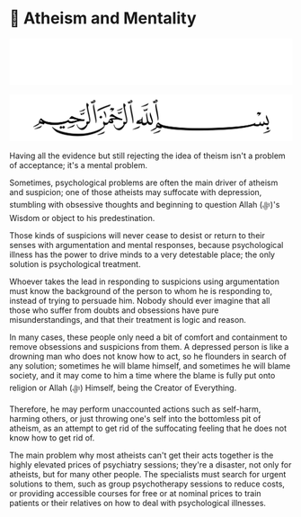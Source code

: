 # 🧠 Atheism and Mentality
<div class="dark-mode">

![BismillahDark](./Files/SVG/BismillahDark.svg 'In the name of Allah (ﷻ), Most Gracious, Most Merciful. :no-zoom')

</div>
<div class="light-mode">

![BismillahLight](./Files/SVG/BismillahLight.svg 'In the name of Allah (ﷻ), Most Gracious, Most Merciful. :no-zoom')

</div>

Having all the evidence but still rejecting the idea of theism isn't a problem of acceptance; it's a mental problem.

Sometimes, psychological problems are often the main driver of atheism and suspicion; one of those atheists may suffocate with depression, stumbling with obsessive thoughts and beginning to question Allah (ﷻ)'s Wisdom or object to his predestination.

Those kinds of suspicions will never cease to desist or return to their senses with argumentation and mental responses, because psychological illness has the power to drive minds to a very detestable place; the only solution is psychological treatment.

Whoever takes the lead in responding to suspicions using argumentation must know the background of the person to whom he is responding to, instead of trying to persuade him. Nobody should ever imagine that all those who suffer from doubts and obsessions have pure misunderstandings, and that their treatment is logic and reason.

In many cases, these people only need a bit of comfort and containment to remove obsessions and suspicions from them. A depressed person is like a drowning man who does not know how to act, so he flounders in search of any solution; sometimes he will blame himself, and sometimes he will blame society, and it may come to him a time where the blame is fully put onto religion or Allah (ﷻ) Himself, being the Creator of Everything.

Therefore, he may perform unaccounted actions such as self-harm, harming others, or just throwing one's self into the bottomless pit of atheism, as an attempt to get rid of the suffocating feeling that he does not know how to get rid of.

The main problem why most atheists can't get their acts together is the highly elevated prices of psychiatry sessions; they're a disaster, not only for atheists, but for many other people. The specialists must search for urgent solutions to them, such as group psychotherapy sessions to reduce costs, or providing accessible courses for free or at nominal prices to train patients or their relatives on how to deal with psychological illnesses.